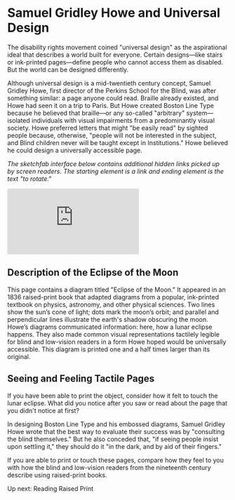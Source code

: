 # Samuel Gridley Howe and Universal Design

The disability rights movement coined "universal design" as the aspirational ideal that describes a world built for everyone. Certain designs—like stairs or ink-printed pages—define people who cannot access them as disabled. But the world can be designed differently.

Although universal design is a mid-twentieth century concept, Samuel Gridley Howe, first director of the Perkins School for the Blind, was after something similar: a page anyone could read. Braille already existed, and Howe had seen it on a trip to Paris. But Howe created Boston Line Type because he believed that braille—or any so-called "arbitrary" system—isolated individuals with visual impairments from a predominantly visual society. Howe preferred letters that might "be easily read" by sighted people because, otherwise, "people will not be interested in the subject, and Blind children never will be taught except in Institutions." Howe believed he could design a universally accessible page.

*The sketchfab interface below contains additional hidden links picked up by screen readers. The starting element is a link and ending element is the text "to rotate."*

<div class="sketchfab-embed-wrapper"> <iframe title="Eclipse of the Moon" frameborder="0" allowfullscreen mozallowfullscreen="true" webkitallowfullscreen="true" allow="autoplay; fullscreen; xr-spatial-tracking" xr-spatial-tracking execution-while-out-of-viewport execution-while-not-rendered web-share src="https://sketchfab.com/models/bbf91b5938ed4de6b728055c1136ff0e/embed?camera=0"> </iframe> </div>

## Description of the Eclipse of the Moon

This page contains a diagram titled "Eclipse of the Moon." It appeared in an 1836 raised-print book that adapted diagrams from a popular, ink-printed textbook on physics, astronomy, and other physical sciences. Two lines show the sun’s cone of light; dots mark the moon’s orbit; and parallel and perpendicular lines illustrate the earth's shadow obscuring the moon. Howe’s diagrams communicated information: here, how a lunar eclipse happens. They also made common visual representations tactilely legible for blind and low-vision readers in a form Howe hoped would be universally accessible. This diagram is printed one and a half times larger than its original.

 
## Seeing and Feeling Tactile Pages 

If you have been able to print the object, consider how it felt to touch the lunar eclipse. What did you notice after you saw or read about the page that you didn't notice at first?

In designing Boston Line Type and his embossed diagrams, Samuel Gridley Howe wrote that the best way to evaluate their success was by "consulting the blind themselves." But he also conceded that, "if seeing people insist upon settling it," they should do it "in the dark, and by aid of their fingers."

If you are able to print or touch these pages, compare how they feel to you with how the blind and low-vision readers from the nineteenth century describe using raised-print books. 

Up next: Reading Raised Print 